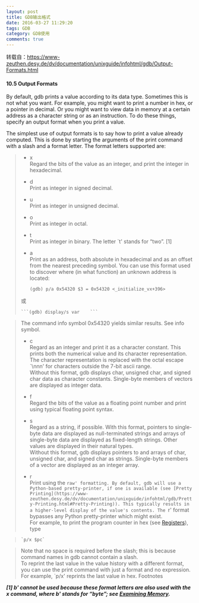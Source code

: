 ```yaml
---
layout: post
title: GDB输出格式
date: 2016-03-27 11:29:20
tags: GDB
category: GDB使用
comments: true
---
```



转载自：https://www-zeuthen.desy.de/dv/documentation/unixguide/infohtml/gdb/Output-Formats.html

#### 10.5 Output Formats

By default, gdb prints a value according to its data type. Sometimes this is not what you want. For example, you might want to print a number in hex, or a pointer in decimal. Or you might want to view data in memory at a certain address as a character string or as an instruction. To do these things, specify an output format when you print a value.

The simplest use of output formats is to say how to print a value already computed. This is done by starting the arguments of the print command with a slash and a format letter. The format letters supported are:

> * x    
> Regard the bits of the value as an integer, and print the integer in hexadecimal. 
>    
> * d    
> Print as integer in signed decimal.     
>
> * u    
> Print as integer in unsigned decimal.     
>
> * o    
> Print as integer in octal.     
>
> * t    
> Print as integer in binary. The letter `t' stands for “two”. [1]    
>
> * a    
> Print as an address, both absolute in hexadecimal and as an offset from the nearest preceding symbol. You can use this format used to discover where (in what function) an unknown address is located:    
>
>     ```(gdb) p/a 0x54320 $3 = 0x54320 <_initialize_vx+396>    ```
>
> 或
>
>     ```(gdb) display/s var    ```

> The command info symbol 0x54320 yields similar results. See info symbol.    
>
> * c    
> Regard as an integer and print it as a character constant. This prints both the numerical value and its character representation. The character representation is replaced with the octal escape `\nnn' for characters outside the 7-bit ascii range.    
> Without this format, gdb displays char, unsigned char, and signed char data as character constants. Single-byte members of vectors are displayed as integer data.
>
> * f    
> Regard the bits of the value as a floating point number and print using typical floating point syntax. 
>
> * s    
> Regard as a string, if possible. With this format, pointers to single-byte data are displayed as null-terminated strings and arrays of single-byte data are displayed as fixed-length strings. Other values are displayed in their natural types.    
> Without this format, gdb displays pointers to and arrays of char, unsigned char, and signed char as strings. Single-byte members of a vector are displayed as an integer array.
>
> * r    
> Print using the `raw' formatting. By default, gdb will use a Python-based pretty-printer, if one is available (see
[Pretty Printing](https://www-zeuthen.desy.de/dv/documentation/unixguide/infohtml/gdb/Pretty-Printing.html#Pretty-Printing)). This typically results in a higher-level display of the value's contents. The `r' format bypasses any Python pretty-printer which might exist.     
> For example, to print the program counter in hex (see [Registers](https://www-zeuthen.desy.de/dv/documentation/unixguide/infohtml/gdb/Registers.html#Registers)), type

>     `p/x $pc`

> Note that no space is required before the slash; this is because command names in gdb cannot contain a slash.    
> To reprint the last value in the value history with a different format, you can use the print command with just a format and no expression. For example, `p/x' reprints the last value in hex.
Footnotes

***[1] b' cannot be used because these format letters are also used with the x command, where b' stands for “byte”; see [Examining Memory](https://www-zeuthen.desy.de/dv/documentation/unixguide/infohtml/gdb/Memory.html#Memory).***
